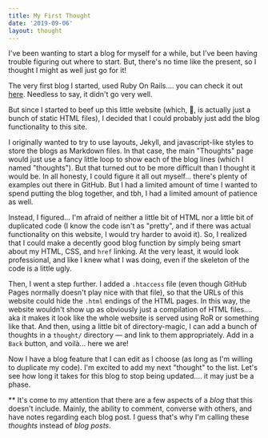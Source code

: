 ```yaml
---
title: My First Thought
date: '2019-09-06'
layout: thought
---
```


I've been wanting to start a blog for myself for a while, but I've been having trouble figuring out where to start. But, there's no time like the present, so I thought I might as well just go for it!

The very first blog I started, used Ruby On Rails.... you can check it out [here]("https://github.com/emma-sax4/blog). Needless to say, it didn't go very well.

But since I started to beef up this little website (which, 🤫, is actually just a bunch of static HTML files), I decided that I could probably just add the blog functionality to this site.

I originally wanted to try to use layouts, Jekyll, and javascript-like styles to store the blogs as Markdown files. In that case, the main "Thoughts" page would just use a fancy little loop to show each of the blog lines (which I named "thoughts"). But that turned out to be more difficult than I thought it would be. In all honesty, I could figure it all out myself... there's plenty of examples out there in GitHub. But I had a limited amount of time I wanted to spend putting the blog together, and tbh, I had a limited amount of patience as well.

Instead, I figured... I'm afraid of neither a little bit of HTML nor a little bit of duplicated code (I know the code isn't as "pretty", and if there was actual functionality on this website, I would try harder to avoid it). So, I realized that I could make a decently good blog function by simply being smart about my HTML, CSS, and <code>href</code> linking. At the very least, it would look professional, and like I knew what I was doing, even if the skeleton of the code is a little ugly.

Then, I went a step further. I added a <code>.htaccess</code> file (even though GitHub Pages normally doesn't play nice with that file), so that the URLs of this website could hide the <code>.html</code> endings of the HTML pages. In this way, the website wouldn't show up as obviously just a compilation of HTML files.... aka it makes it look like the whole website is served using RoR or something like that. And then, using a little bit of directory-magic, I can add a bunch of thoughts in a <code>thought/</code> directory — and link to them appropriately. Add in a <code>Back</code> button, and voilà... here we are!

Now I have a blog feature that I can edit as I choose (as long as I'm willing to duplicate my code). I'm excited to add my next "thought" to the list. Let's see how long it takes for this blog to stop being updated.... it may just be a phase.

** It's come to my attention that there are a few aspects of a <i>blog</i> that this doesn't include. Mainly, the ability to comment, converse with others, and have notes regarding each blog post. I guess that's why I'm calling these <i>thoughts</i> instead of <i>blog posts</i>.
